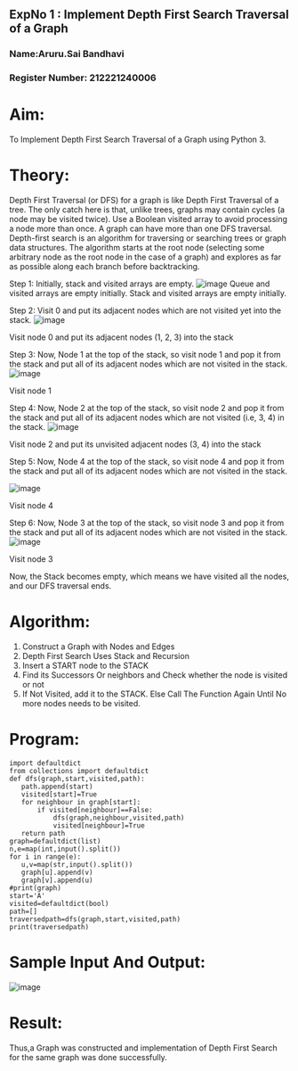## ExpNo 1 : Implement Depth First Search Traversal of a Graph
###  Name:Aruru.Sai Bandhavi
### Register Number: 212221240006
# Aim:
To Implement Depth First Search Traversal of a Graph using Python 3.
# Theory:
Depth First Traversal (or DFS) for a graph is like Depth First Traversal of a tree. The only catch here is that, unlike trees, graphs may contain cycles (a node may be visited twice). Use a Boolean visited array to avoid processing a node more than once. A graph can have more than one DFS traversal. Depth-first search is an algorithm for traversing or searching trees or graph data structures. The algorithm starts at the root node (selecting some arbitrary node as the root node in the case of a graph) and explores as far as possible along each branch before backtracking.

Step 1: Initially, stack and visited arrays are empty.
![image](https://github.com/Saibandhavi75/19AI405FUNDAMENTALSOFARTIFICIALINTELLIGENCE/assets/94208895/e97a7960-39a8-41d1-87c8-09384d03696e)
Queue and visited arrays are empty initially.
Stack and visited arrays are empty initially.

Step 2: Visit 0 and put its adjacent nodes which are not visited yet into the stack.
![image](https://github.com/Saibandhavi75/19AI405FUNDAMENTALSOFARTIFICIALINTELLIGENCE/assets/94208895/5cb092a0-e10d-4ec1-b217-c2acaba69a49)

Visit node 0 and put its adjacent nodes (1, 2, 3) into the stack

Step 3: Now, Node 1 at the top of the stack, so visit node 1 and pop it from the stack and put all of its adjacent nodes which are not visited in the stack.
![image](https://github.com/Saibandhavi75/19AI405FUNDAMENTALSOFARTIFICIALINTELLIGENCE/assets/94208895/34e39a8b-cef8-4e91-9ef9-279e51d13a78)


Visit node 1

Step 4: Now, Node 2 at the top of the stack, so visit node 2 and pop it from the stack and put all of its adjacent nodes which are not visited (i.e, 3, 4) in the stack.
![image](https://github.com/Saibandhavi75/19AI405FUNDAMENTALSOFARTIFICIALINTELLIGENCE/assets/94208895/ba06b908-95c0-45c7-846c-f8d0bc4d9aba)


Visit node 2 and put its unvisited adjacent nodes (3, 4) into the stack

Step 5: Now, Node 4 at the top of the stack, so visit node 4 and pop it from the stack and put all of its adjacent nodes which are not visited in the stack.

![image](https://github.com/Saibandhavi75/19AI405FUNDAMENTALSOFARTIFICIALINTELLIGENCE/assets/94208895/d3a287d2-3de5-4b40-a1dc-06048c160723)

Visit node 4

Step 6: Now, Node 3 at the top of the stack, so visit node 3 and pop it from the stack and put all of its adjacent nodes which are not visited in the stack.
![image](https://github.com/Saibandhavi75/19AI405FUNDAMENTALSOFARTIFICIALINTELLIGENCE/assets/94208895/be639693-62ed-4eee-a418-0b571fa4ab00)

Visit node 3

Now, the Stack becomes empty, which means we have visited all the nodes, and our DFS traversal ends.
# Algorithm:
1. Construct a Graph with Nodes and Edges
2. Depth First Search Uses Stack and Recursion
3. Insert a START node to the STACK
4. Find its Successors Or neighbors and Check whether the node is visited or not
5. If Not Visited, add it to the STACK. Else Call The Function Again Until No more nodes needs to be visited.
# Program:
 ```
import defaultdict
from collections import defaultdict
def dfs(graph,start,visited,path):
    path.append(start)
    visited[start]=True
    for neighbour in graph[start]:
        if visited[neighbour]==False:
            dfs(graph,neighbour,visited,path)
            visited[neighbour]=True
    return path
graph=defaultdict(list)
n,e=map(int,input().split())
for i in range(e):
    u,v=map(str,input().split())
    graph[u].append(v)
    graph[v].append(u)
#print(graph)
start='A'
visited=defaultdict(bool)
path=[]
traversedpath=dfs(graph,start,visited,path)
print(traversedpath)
   ```
# Sample Input And Output:
![image](https://github.com/Saibandhavi75/19AI405FUNDAMENTALSOFARTIFICIALINTELLIGENCE/assets/94208895/0a793001-84ff-44d5-b7ea-6f5cc18aefd0)

# Result:
Thus,a Graph was constructed and implementation of Depth First Search for the same graph was done successfully.
